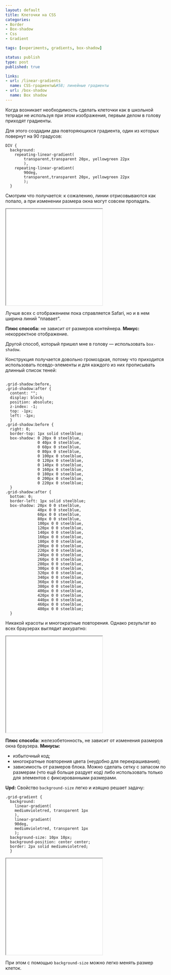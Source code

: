 ```yaml
---
layout: default
title: Клеточки на CSS
categories:
- Border
- Box-shadow
- Css
- Gradient

tags: [experiments, gradients, box-shadow]

status: publish
type: post
published: true

links:
- url: /linear-gradients
  name: CSS-градиенты&#58; линейные градиенты
- url: /box-shadow
  name: Box shadow
---
```

Когда возникает необходимость сделать клеточки как в школьной тетради не используя при этом изображения, первым делом в голову приходят градиенты.<!--more-->

Для этого создадим два повторяющихся градиента, один из которых повернут на 90 градусов:

<pre><code class="language-css">DIV {
  background:
    repeating-linear-gradient(
        transparent,transparent 20px, yellowgreen 22px
        ),
    repeating-linear-gradient(
        90deg,
        transparent,transparent 20px, yellowgreen 22px
        );
  }</code></pre>

Смотрим что получается: к сожалению, линии отрисовываются как попало, а при изменении размера окна могут совсем пропадать.

<iframe class="live-snippet" style="height: 300px" src="../assets/demo/cells/demo_1.html?output"></iframe>


Лучше всех с отображением пока справляется Safari, но и в нем ширина линий "плавает".

<strong>Плюс способа:</strong> не зависит от размеров контейнера.
<strong>Минус:</strong> некорректное отображение.

Другой способ, который пришел мне в голову — использовать <code>box-shadow</code>.

Конструкция получается довольно громоздкая, потому что приходится использовать псевдо-элементы и для каждого из них прописывать длинный список теней:

<pre><code class="language-css">
.grid-shadow:before,
.grid-shadow:after {
  content: "";
  display: block;
  position: absolute;
  z-index: -1;
  top: -1px;
  left: -1px;
  }
.grid-shadow:before {
  right: 0;
  border-top: 1px solid steelblue;
  box-shadow: 0 20px 0 steelblue,
              0 40px 0 steelblue,
              0 60px 0 steelblue,
              0 80px 0 steelblue,
              0 100px 0 steelblue,
              0 120px 0 steelblue,
              0 140px 0 steelblue,
              0 160px 0 steelblue,
              0 180px 0 steelblue,
              0 200px 0 steelblue,
              0 220px 0 steelblue;
  }
.grid-shadow:after {
  bottom: 0;
  border-left: 1px solid steelblue;
  box-shadow: 20px 0 0 steelblue,
              40px 0 0 steelblue,
              60px 0 0 steelblue,
              80px 0 0 steelblue,
              100px 0 0 steelblue,
              120px 0 0 steelblue,
              140px 0 0 steelblue,
              160px 0 0 steelblue,
              180px 0 0 steelblue,
              200px 0 0 steelblue,
              220px 0 0 steelblue,
              240px 0 0 steelblue,
              260px 0 0 steelblue,
              280px 0 0 steelblue,
              300px 0 0 steelblue,
              320px 0 0 steelblue,
              340px 0 0 steelblue,
              360px 0 0 steelblue,
              380px 0 0 steelblue,
              400px 0 0 steelblue,
              420px 0 0 steelblue,
              440px 0 0 steelblue,
              460px 0 0 steelblue,
              480px 0 0 steelblue;
  }</code></pre>

Никакой красоты и многократные повторения. Однако результат во всех браузерах выглядит аккуратно:

<iframe class="live-snippet" style="height: 300px" src="../assets/demo/cells/demo_2.html?output"></iframe>

<strong>Плюс способа:</strong>  железобетонность, не зависит от изменения размеров окна браузера.
<strong>Минусы:</strong>
- избыточный код;
- многократные повторения цвета (неудобно для перекрашивания);
- зависимость от размеров блока. Можно сделать сетку с запасом по размерам (что ещё больше раздует код) либо использовать только для элементов с фиксированными размерами.

<b>Upd:</b> Свойство <code>background-size</code> легко и изящно решает задачу:

<pre><code class="language-css">.grid-gradient {
  background:
    linear-gradient(
    mediumvioletred, transparent 1px
    ),
    linear-gradient(
    90deg,
    mediumvioletred, transparent 1px
    );
  background-size: 10px 10px;
  background-position: center center;
  border: 2px solid mediumvioletred;
  }</code></pre>

  <iframe class="live-snippet" style="height: 300px" src="../assets/demo/cells/demo_3.html?output"></iframe>

  При этом с помощью <code>background-size</code> можно легко менять размер клеток.
